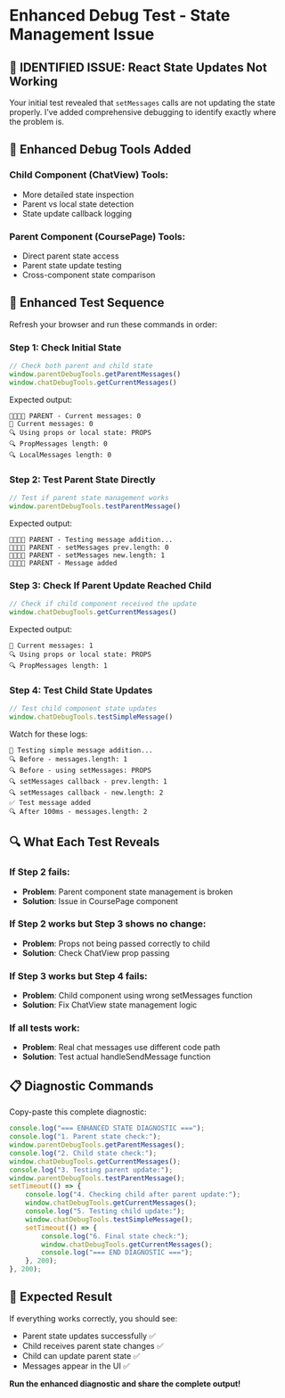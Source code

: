 # Enhanced Debug Test - State Management Issue

## 🚨 **IDENTIFIED ISSUE**: React State Updates Not Working

Your initial test revealed that `setMessages` calls are not updating the state properly. I've added comprehensive debugging to identify exactly where the problem is.

## 🔧 **Enhanced Debug Tools Added**

### **Child Component (ChatView) Tools:**
- More detailed state inspection
- Parent vs local state detection
- State update callback logging

### **Parent Component (CoursePage) Tools:**
- Direct parent state access
- Parent state update testing
- Cross-component state comparison

## 🧪 **Enhanced Test Sequence**

Refresh your browser and run these commands in order:

### **Step 1: Check Initial State**
```javascript
// Check both parent and child state
window.parentDebugTools.getParentMessages()
window.chatDebugTools.getCurrentMessages()
```

Expected output:
```
👨‍👩‍👧‍👦 PARENT - Current messages: 0
💬 Current messages: 0
🔍 Using props or local state: PROPS
🔍 PropMessages length: 0
🔍 LocalMessages length: 0
```

### **Step 2: Test Parent State Directly**
```javascript
// Test if parent state management works
window.parentDebugTools.testParentMessage()
```

Expected output:
```
👨‍👩‍👧‍👦 PARENT - Testing message addition...
👨‍👩‍👧‍👦 PARENT - setMessages prev.length: 0
👨‍👩‍👧‍👦 PARENT - setMessages new.length: 1
👨‍👩‍👧‍👦 PARENT - Message added
```

### **Step 3: Check If Parent Update Reached Child**
```javascript
// Check if child component received the update
window.chatDebugTools.getCurrentMessages()
```

Expected output:
```
💬 Current messages: 1
🔍 Using props or local state: PROPS
🔍 PropMessages length: 1
```

### **Step 4: Test Child State Updates**
```javascript
// Test child component state updates
window.chatDebugTools.testSimpleMessage()
```

Watch for these logs:
```
🧪 Testing simple message addition...
🔍 Before - messages.length: 1
🔍 Before - using setMessages: PROPS
🔍 setMessages callback - prev.length: 1
🔍 setMessages callback - new.length: 2
✅ Test message added
🔍 After 100ms - messages.length: 2
```

## 🔍 **What Each Test Reveals**

### **If Step 2 fails:**
- **Problem**: Parent component state management is broken
- **Solution**: Issue in CoursePage component

### **If Step 2 works but Step 3 shows no change:**
- **Problem**: Props not being passed correctly to child
- **Solution**: Check ChatView prop passing

### **If Step 3 works but Step 4 fails:**
- **Problem**: Child component using wrong setMessages function
- **Solution**: Fix ChatView state management logic

### **If all tests work:**
- **Problem**: Real chat messages use different code path
- **Solution**: Test actual handleSendMessage function

## 📋 **Diagnostic Commands**

Copy-paste this complete diagnostic:

```javascript
console.log("=== ENHANCED STATE DIAGNOSTIC ===");
console.log("1. Parent state check:");
window.parentDebugTools.getParentMessages();
console.log("2. Child state check:");
window.chatDebugTools.getCurrentMessages();
console.log("3. Testing parent update:");
window.parentDebugTools.testParentMessage();
setTimeout(() => {
    console.log("4. Checking child after parent update:");
    window.chatDebugTools.getCurrentMessages();
    console.log("5. Testing child update:");
    window.chatDebugTools.testSimpleMessage();
    setTimeout(() => {
        console.log("6. Final state check:");
        window.chatDebugTools.getCurrentMessages();
        console.log("=== END DIAGNOSTIC ===");
    }, 200);
}, 200);
```

## 🎯 **Expected Result**

If everything works correctly, you should see:
- Parent state updates successfully ✅
- Child receives parent state changes ✅
- Child can update parent state ✅
- Messages appear in the UI ✅

**Run the enhanced diagnostic and share the complete output!**
